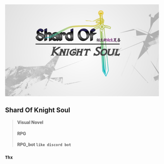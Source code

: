 

![logo](20211223_123025.jpg)
## Shard Of Knight Soul

> #### Visual Novel                  
> #### RPG               
> #### RPG_bot `like discord bot`

### `Thx`
